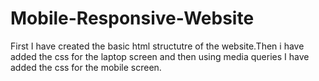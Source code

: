 # Mobile-Responsive-Website
First I have created the basic html structutre of the website.Then i have added the css for the laptop screen and then using media queries I have added the css for the mobile screen.
